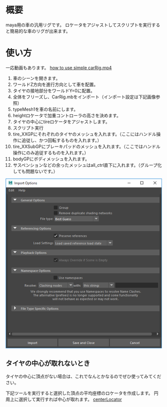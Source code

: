 # 概要
maya用の車の汎用リグです。
ロケータをアジャストしてスクリプトを実行すると簡易的な車のリグが出来ます。

# 使い方
一応動画もあります。
[how to use simple carRig.mp4](https://drive.google.com/open?id=1mGEgJHeNn49320_8z7lRiBCugQM1Ngmh)

1. 車のシーンを開きます。
2. ワールドZ方向を進行方向として車を配置。
3. タイヤの接地部分をワールドY=0に配置。
4. 全体をフリーズし、CarRig.mbをインポート（インポート設定は下記画像参照）
5. typeMesh1を車の名前にします。
6. heightロケータで加重コントローラの高さを決めます。
7. タイヤの中心にtireロケータをアジャストします。
8. スクリプト実行
9. tire_XXGPにそれぞれのタイヤのメッシュを入れます。（ここにはハンドル操作に追従し、かつ回転するものを入れます。）
10. tire_XXSubGPにブレーキパッドのメッシュを入れます。（ここではハンドル操作にのみ追従するものを入れます。）
11. bodyGPにボディメッシュを入れます。
12. サスペンションなどの余ったメッシュはall_ctrl直下に入れます。（グループ化しても問題ないです。）

![](images/importOptions.png)

## タイヤの中心が取れないとき
タイヤの中心に頂点がない場合は、これでなんとかなるのでぜひ使ってみてください。

下記ツールを実行すると選択した頂点の平均座標のロケータを作成します。
円周上に選択して実行すれば中心が取れます。
[centerLocator](https://github.com/patriot6991/centerLocator)
